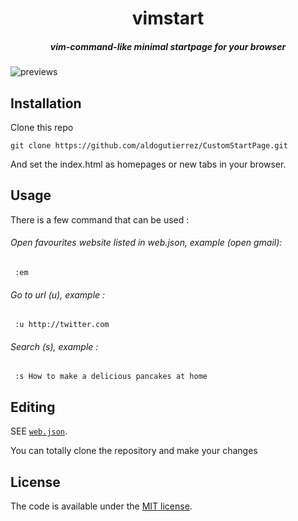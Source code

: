 <h1 align=center>vimstart</h1>
<h5 align=center>vim-command-like minimal startpage for your browser</h5>

![previews](https://user-images.githubusercontent.com/9277632/37031211-7f55d200-2170-11e8-8424-c9f2b6c21135.gif)

## Installation

Clone this repo

    git clone https://github.com/aldogutierrez/CustomStartPage.git 

And set the index.html as homepages or new tabs in your browser.


## Usage

There is a few command that can be used :

###### Open favourites website listed in web.json, example (open gmail):

     :em

###### Go to url (u), example :

     :u http://twitter.com

###### Search (s), example :

     :s How to make a delicious pancakes at home


## Editing

SEE [`web.json`](web.json).

You can totally clone the repository and make your changes

## License

The code is available under the [MIT license](LICENSE).

